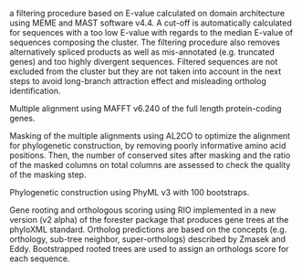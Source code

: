 a filtering procedure based on E-value calculated on domain architecture using MEME and MAST software v4.4. A cut-off is automatically calculated for sequences with a too low E-value with regards to the median E-value of sequences composing the cluster. The filtering procedure also removes alternatively spliced products as well as mis-annotated (e.g. truncated genes) and too highly divergent sequences. Filtered sequences are not excluded from the cluster but they are not taken into account in the next steps to avoid long-branch attraction effect and misleading ortholog identification.

Multiple alignment using MAFFT v6.240 of the full length protein-coding genes.

Masking of the multiple alignments using AL2CO to optimize the alignment for phylogenetic construction, by removing poorly informative amino acid positions. Then, the number of conserved sites after masking and the ratio of the masked columns on total columns are assessed to check the quality of the masking step.

Phylogenetic construction using PhyML v3 with 100 bootstraps.

Gene rooting and orthologous scoring using RIO implemented in a new version (v2 alpha) of the forester package that produces gene trees at the phyloXML standard. Ortholog predictions are based on the concepts (e.g. orthology, sub-tree neighbor, super-orthologs) described by Zmasek and Eddy. Bootstrapped rooted trees are used to assign an orthologs score for each sequence.

